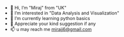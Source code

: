 - 👋 Hi, I’m "Miraj" from "UK"
- 👀 I’m interested in "Data Analysis and Visualization"
- 🌱 I’m currently learning python basics
- 💞️ Appreciate your kind suggestion if any
- 📫 u may reach me mirajj6@gmail.com

<!---
mirajj6/mirajj6 is a ✨ special ✨ repository because its `README.md` (this file) appears on your GitHub profile.
You can click the Preview link to take a look at your changes.
--->
